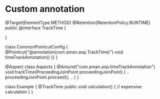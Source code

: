 # Custom annotation

@Target(ElementType.METHOD)
@Retention(RetentionPolicy.RUNTIME)
public @interface TrackTime {

}


class CommonPointcutConfig {
    @Pointcut("@annotation(com.aman.aop.TrackTime)")
    void timeTrackAnnotation() {}
}


@Aspect
class Aspects {
    @Around("com.aman.aop.timeTrackAnnotation")
        void trackTime(ProceedingJoinPoint proceedingJoinPoint) {
            ..
            proceedingJoinPoint.proceed();
            ..
        }
}


class Example {
    @TrackTime
    public void calculation() {
        // expensive calculation
    }
}


